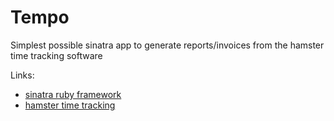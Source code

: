 Tempo
=====

Simplest possible sinatra app to generate reports/invoices from the hamster time tracking software

Links:

* [sinatra ruby framework](http://www.sinatrarb.com/)
* [hamster time tracking](http://projecthamster.wordpress.com/)
